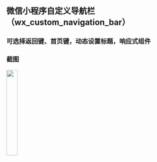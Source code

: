 ## 微信小程序自定义导航栏（wx_custom_navigation_bar）
### 可选择返回键、首页键，动态设置标题，响应式组件

### 截图
<img src="screenshot/WechatIMG249.jpg" width="24%"></img>

